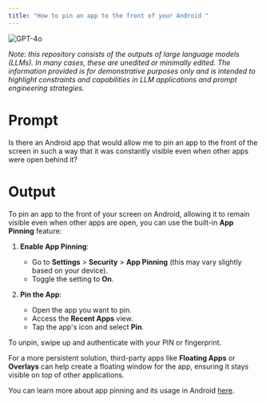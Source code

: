 ```yaml
---
title: "How to pin an app to the front of your Android "
---
```

![GPT-4o](https://img.shields.io/badge/GPT--4o-3333FF?style=for-the-badge&logo=openai&logoColor=white)



*Note: this repository consists of the outputs of large language models (LLMs). In many cases, these are unedited or minimally edited. The information provided is for demonstrative purposes only and is intended to highlight constraints and capabilities in LLM applications and prompt engineering strategies.*


# Prompt

Is there an Android app that would allow me to pin an app to the front of the screen in such a way that it was constantly visible even when other apps were open behind it?

# Output
To pin an app to the front of your screen on Android, allowing it to remain visible even when other apps are open, you can use the built-in **App Pinning** feature:

1. **Enable App Pinning**:
   - Go to **Settings** > **Security** > **App Pinning** (this may vary slightly based on your device).
   - Toggle the setting to **On**.

2. **Pin the App**:
   - Open the app you want to pin.
   - Access the **Recent Apps** view.
   - Tap the app's icon and select **Pin**. 

To unpin, swipe up and authenticate with your PIN or fingerprint.

For a more persistent solution, third-party apps like **Floating Apps** or **Overlays** can help create a floating window for the app, ensuring it stays visible on top of other applications.

You can learn more about app pinning and its usage in Android [here](199).